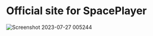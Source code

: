 # Official site for SpacePlayer



![Screenshot 2023-07-27 005244](https://github.com/HBFLEX/SpacePlayer-Official-Site/assets/105460420/f8105fc6-1d76-4555-b217-27b25d96f68e)
